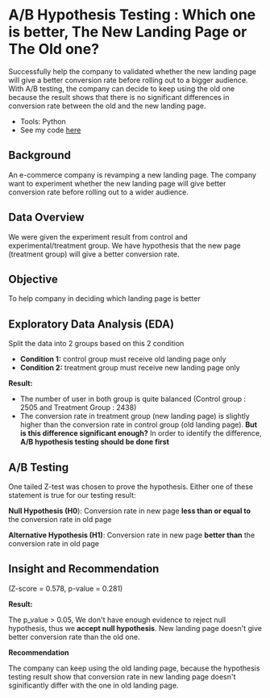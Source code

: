 # A/B Hypothesis Testing : Which one is better, The New Landing Page or The Old one?
Successfully help the company to validated whether the new landing page will give a better conversion rate before rolling out to a bigger audience. With A/B testing, the company can decide to keep using the old one because the result shows that there is no significant differences in conversion rate between the old and the new landing page.

-	Tools: Python 
- See my code [here](https://colab.research.google.com/drive/1sX9T4WyCnorV_lFtylHxLOhGzezbPIKL?usp=sharing)

## Background
An e-commerce company is revamping a new landing page. The company want to experiment whether the new landing page will give better conversion rate before rolling out to a wider audience.

## Data Overview
We were given the experiment result from control and experimental/treatment group. We have hypothesis that the new page (treatment group) will give a better conversion rate.

## Objective
To help company in deciding which landing page is better

## Exploratory Data Analysis (EDA)
Split the data into 2 groups based on this 2 condition
- **Condition 1:** control group must receive old landing page only
- **Condition 2:** treatment group must receive new landing page only

**Result:**
- The number of user in both group is quite balanced (Control group : 2505 and Treatment Group : 2438)
- The conversion rate in treatment group (new landing page) is slightly higher than the conversion rate in control group (old landing page). **But is this difference significant enough?** In order to identify the difference, **A/B hypothesis testing should be done first**

## A/B Testing
One tailed Z-test was chosen to prove the hypothesis. Either one of these statement is true for our testing result:

**Null Hypothesis (H0**): Conversion rate in new page **less than or equal to** the conversion rate in old page

**Alternative Hypothesis (H1)**: Conversion rate in new page **better than** the conversion rate in old page

## Insight and Recommendation
(Z-score = 0.578, p-value = 0.281) 

**Result:**

The p_value > 0.05, We don't have enough evidence to reject null hypothesis, thus we **accept null hypothesis**. New landing page doesn't give better conversion rate than the old one.

**Recommendation**

The company can keep using the old landing page, because the hypothesis testing result show that conversion rate in new landing page doesn't sginificantly differ with the one in old landing page.
